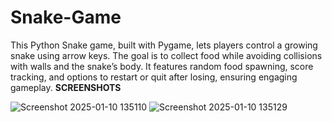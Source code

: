 # Snake-Game
This Python Snake game, built with Pygame, lets players control a growing snake using arrow keys. The goal is to collect food while avoiding collisions with walls and the snake’s body. It features random food spawning, score tracking, and options to restart or quit after losing, ensuring engaging gameplay.
**SCREENSHOTS**

![Screenshot 2025-01-10 135110](https://github.com/user-attachments/assets/e92ace2d-b1ba-4af0-9eea-3383c4e0abc3)
![Screenshot 2025-01-10 135129](https://github.com/user-attachments/assets/487c21c1-5215-49e5-9554-61d1eb659140)
